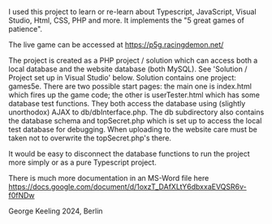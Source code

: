 I used this project to learn or re-learn about Typescript, JavaScript, Visual Studio, Html, CSS, PHP and more. It implements the "5 great games of patience".

The live game can be accessed at https://p5g.racingdemon.net/ 

The project is created as a PHP project / solution which can access both a local database and the website database (both MySQL). See 'Solution / Project set up in Visual Studio' below. Solution contains one project: games5e. There are two possible start pages: the main one is index.html which fires up the game code; the other is userTester.html which has some database test functions. They both access the database using (slightly unorthodox) AJAX to db/dbInterface.php. The db subdirectory also contains the database schema and topSecret.php which is set up to access the local test database for debugging. When uploading to the website care must be taken not to overwrite the topSecret.php's there. 

It would be easy to disconnect the database functions to run the project more simply or as a pure Typescript project.

There is much more documentation in an MS-Word file here
https://docs.google.com/document/d/1oxzT_DAfXLtY6dbxxaEVQSR6v-f0fNDw

George Keeling 2024, Berlin